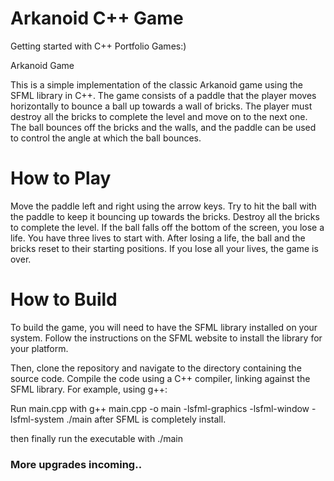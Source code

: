# Arkanoid C++ Game
Getting started with C++ Portfolio Games:)


Arkanoid Game

This is a simple implementation of the classic Arkanoid game using the SFML library in C++. 
The game consists of a paddle that the player moves horizontally to bounce a ball up towards a wall of bricks.
 The player must destroy all the bricks to complete the level and move on to the next one. The ball bounces off 
 the bricks and the walls, and the paddle can be used to control the angle at which the ball bounces.

# How to Play

Move the paddle left and right using the arrow keys.
Try to hit the ball with the paddle to keep it bouncing up towards the bricks.
Destroy all the bricks to complete the level.
If the ball falls off the bottom of the screen, you lose a life. You have three lives to start with.
After losing a life, the ball and the bricks reset to their starting positions.
If you lose all your lives, the game is over.


# How to Build

To build the game, you will need to have the SFML library installed on your system. Follow the
 instructions on the SFML website to install the library for your platform.

Then, clone the repository and navigate to the directory containing the source code. Compile the code using a 
C++ compiler, linking against the SFML library. For example, using g++:

Run main.cpp with g++ main.cpp -o main -lsfml-graphics -lsfml-window -lsfml-system
./main  after SFML is completely install.

then finally run the executable with ./main

### More upgrades incoming..